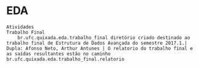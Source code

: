 # EDA
	Atividades
	Trabalho Final	
		br.ufc.quixada.eda.trabalho_final diretório criado destinado ao trabalho final de Estrutura de Dados Avançada do semestre 2017.1.| Dupla: Afonso Neto, Arthur Antunes | O relatorio do trabalho final e as saídas resultantes estão no caminho br.ufc.quixada.eda.trabalho_final.relatorio
